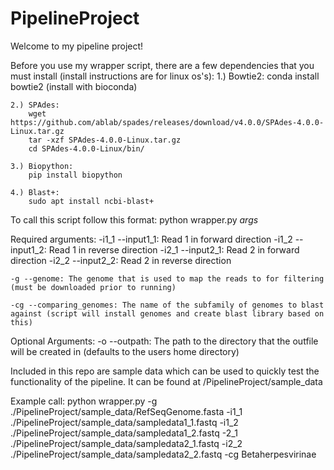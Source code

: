 # PipelineProject
Welcome to my pipeline project!

Before you use my wrapper script, there are a few dependencies that you must install (install instructions are for linux os's):
    1.) Bowtie2:
        conda install bowtie2 (install with bioconda)

    2.) SPAdes:
        wget https://github.com/ablab/spades/releases/download/v4.0.0/SPAdes-4.0.0-Linux.tar.gz
        tar -xzf SPAdes-4.0.0-Linux.tar.gz
        cd SPAdes-4.0.0-Linux/bin/

    3.) Biopython:
        pip install biopython

    4.) Blast+:
        sudo apt install ncbi-blast+

To call this script follow this format:
python wrapper.py *args*

Required arguments:
    -i1_1 --input1_1: Read 1 in forward direction
    -i1_2 --input1_2: Read 1 in reverse direction
    -i2_1 --input2_1: Read 2 in forward direction
    -i2_2 --input2_2: Read 2 in reverse direction

    -g --genome: The genome that is used to map the reads to for filtering (must be downloaded prior to running)

    -cg --comparing_genomes: The name of the subfamily of genomes to blast against (script will install genomes and create blast library based on this)

Optional Arguments:
    -o --outpath: The path to the directory that the outfile will be created in (defaults to the users home directory)

Included in this repo are sample data which can be used to quickly test the functionality of the pipeline. It can be found at /PipelineProject/sample_data

Example call:
    python wrapper.py -g ./PipelineProject/sample_data/RefSeqGenome.fasta -i1_1 ./PipelineProject/sample_data/sampledata1_1.fastq -i1_2 ./PipelineProject/sample_data/sampledata1_2.fastq -2_1 ./PipelineProject/sample_data/sampledata2_1.fastq -i2_2 ./PipelineProject/sample_data/sampledata2_2.fastq -cg Betaherpesvirinae